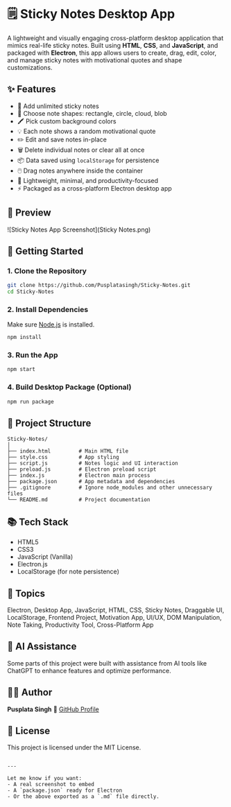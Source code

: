 # 🗒️ Sticky Notes Desktop App

A lightweight and visually engaging cross-platform desktop application that mimics real-life sticky notes. Built using **HTML**, **CSS**, and **JavaScript**, and packaged with **Electron**, this app allows users to create, drag, edit, color, and manage sticky notes with motivational quotes and shape customizations.

## ✨ Features

- 📝 Add unlimited sticky notes
- 🎨 Choose note shapes: rectangle, circle, cloud, blob
- 🖍️ Pick custom background colors
- 💡 Each note shows a random motivational quote
- ✏️ Edit and save notes in-place
- 🗑️ Delete individual notes or clear all at once
- 📦 Data saved using `localStorage` for persistence
- 🖱️ Drag notes anywhere inside the container
- 🧠 Lightweight, minimal, and productivity-focused
- ⚡ Packaged as a cross-platform Electron desktop app

## 📸 Preview

![Sticky Notes App Screenshot](Sticky Notes.png)

## 🚀 Getting Started

### 1. Clone the Repository

```bash
git clone https://github.com/Pusplatasingh/Sticky-Notes.git
cd Sticky-Notes
````

### 2. Install Dependencies

Make sure [Node.js](https://nodejs.org/) is installed.

```bash
npm install
```

### 3. Run the App

```bash
npm start
```

### 4. Build Desktop Package (Optional)

```bash
npm run package
```

## 📁 Project Structure

```
Sticky-Notes/
│
├── index.html         # Main HTML file
├── style.css          # App styling
├── script.js          # Notes logic and UI interaction
├── preload.js         # Electron preload script
├── index.js           # Electron main process
├── package.json       # App metadata and dependencies
├── .gitignore         # Ignore node_modules and other unnecessary files
└── README.md          # Project documentation
```

## 📚 Tech Stack

* HTML5
* CSS3
* JavaScript (Vanilla)
* Electron.js
* LocalStorage (for note persistence)

## 📌 Topics

Electron, Desktop App, JavaScript, HTML, CSS, Sticky Notes, Draggable UI, LocalStorage, Frontend Project, Motivation App, UI/UX, DOM Manipulation, Note Taking, Productivity Tool, Cross-Platform App

## 🤖 AI Assistance

Some parts of this project were built with assistance from AI tools like ChatGPT to enhance features and optimize performance.

## 🙋‍♀️ Author

**Pusplata Singh**
🔗 [GitHub Profile](https://github.com/Pusplatasingh)

## 📝 License

This project is licensed under the MIT License.

```

---

Let me know if you want:
- A real screenshot to embed
- A `package.json` ready for Electron
- Or the above exported as a `.md` file directly.
```
